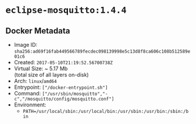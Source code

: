 # `eclipse-mosquitto:1.4.4`

## Docker Metadata

- Image ID: `sha256:ad69f16fab449566789fecdec098139998e5c13d8f8ca606c108b512589e01c6`
- Created: `2017-05-10T21:19:52.56700738Z`
- Virtual Size: ~ 5.17 Mb  
  (total size of all layers on-disk)
- Arch: `linux`/`amd64`
- Entrypoint: `["/docker-entrypoint.sh"]`
- Command: `["/usr/sbin/mosquitto","-c","/mosquitto/config/mosquitto.conf"]`
- Environment:
  - `PATH=/usr/local/sbin:/usr/local/bin:/usr/sbin:/usr/bin:/sbin:/bin`

